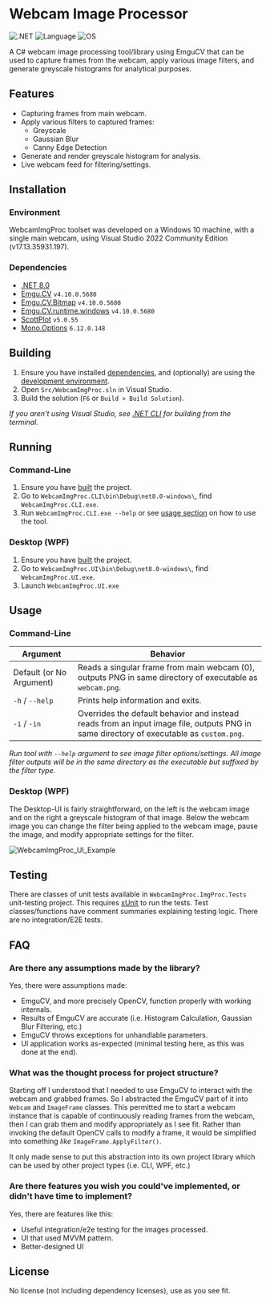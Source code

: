 # Webcam Image Processor

![.NET](https://img.shields.io/badge/.NET-8.0-8A2BEF)
![Language](https://img.shields.io/badge/Language-C%23-brightgreen)
![OS](https://img.shields.io/badge/OS-Windows-blue)

A C# webcam image processing tool/library using EmguCV that can be used to capture frames from the webcam, apply various image filters, and generate greyscale histograms for analytical purposes.

## Features

* Capturing frames from main webcam.
* Apply various filters to captured frames:
  * Greyscale
  * Gaussian Blur
  * Canny Edge Detection
* Generate and render greyscale histogram for analysis.
* Live webcam feed for filtering/settings.

## Installation

### Environment

WebcamImgProc toolset was developed on a Windows 10 machine, with a single main webcam, using Visual Studio 2022 Community Edition (v17.13.35931.197).

### Dependencies

* [.NET 8.0](https://dotnet.microsoft.com/en-us/download/dotnet/8.0)
* [Emgu.CV](https://www.nuget.org/packages/emgu.cv) `v4.10.0.5680`
* [Emgu.CV.Bitmap](https://www.nuget.org/packages/Emgu.CV.Bitmap) `v4.10.0.5680`
* [Emgu.CV.runtime.windows](https://www.nuget.org/packages/Emgu.CV.runtime.windows) `v4.10.0.5680`
* [ScottPlot](https://www.nuget.org/packages/ScottPlot) `v5.0.55`
* [Mono.Options](https://www.nuget.org/packages/mono.options) `6.12.0.148`

## Building

1. Ensure you have installed [dependencies](###Dependencies), and (optionally) are using the [development environment](###Environment).
2. Open `Src/WebcamImgProc.sln` in Visual Studio.
3. Build the solution (`F6` or `Build > Build Solution`).

_If you aren't using Visual Studio, see [.NET CLI](https://learn.microsoft.com/en-us/dotnet/core/tools) for building from the terminal._

## Running

### Command-Line

1. Ensure you have [built](##Building) the project.
2. Go to `WebcamImgProc.CLI\bin\Debug\net8.0-windows\`, find `WebcamImgProc.CLI.exe`.
3. Run `WebcamImgProc.CLI.exe --help` or see [usage section](##Usage) on how to use the tool.

### Desktop (WPF)

1. Ensure you have [built](##Building) the project.
2. Go to `WebcamImgProc.UI\bin\Debug\net8.0-windows\`, find `WebcamImgProc.UI.exe`.
3. Launch `WebcamImgProc.UI.exe`

## Usage

### Command-Line

| Argument                 | Behavior                                                                                                                                |
|--------------------------|-----------------------------------------------------------------------------------------------------------------------------------------|
| Default (or No Argument) | Reads a singular frame from main webcam (0), outputs PNG in same directory of executable as `webcam.png`.                               |
| `-h` / `--help`          | Prints help information and exits.                                                                                                      |
| `-i` / `-in`             | Overrides the default behavior and instead reads from an input image file, outputs PNG in same directory of executable as `custom.png`. |

_Run tool with `--help` argument to see image filter options/settings. All image filter outputs will be in the same directory as the executable but suffixed by the filter type._

### Desktop (WPF)

The Desktop-UI is fairly straightforward, on the left is the webcam image and on the right a greyscale histogram of that image. Below the webcam image you can change the filter being applied to the webcam image, pause the image, and modify appropriate settings for the filter.

![WebcamImgProc_UI_Example](https://github.com/user-attachments/assets/f46acb8a-aefb-498f-8975-e98b2f71d40b)

## Testing

There are classes of unit tests available in `WebcamImgProc.ImgProc.Tests` unit-testing project. This requires [xUnit](https://www.nuget.org/packages/xunit) to run the tests. Test classes/functions have comment summaries explaining testing logic. There are no integration/E2E tests.

## FAQ

### Are there any assumptions made by the library?

Yes, there were assumptions made:
* EmguCV, and more precisely OpenCV, function properly with working internals.
* Results of EmguCV are accurate (i.e. Histogram Calculation, Gaussian Blur Filtering, etc.)
* EmguCV throws exceptions for unhandlable parameters.
* UI application works as-expected (minimal testing here, as this was done at the end).

### What was the thought process for project structure?

Starting off I understood that I needed to use EmguCV to interact with the webcam and grabbed frames. So I abstracted the EmguCV part of it into `Webcam` and `ImageFrame` classes. This permitted me to start a webcam instance that is capable of continuously reading frames from the webcam, then I can grab them and modify appropriately as I see fit. Rather than invoking the default OpenCV calls to modify a frame, it would be simplified into something _like_ `ImageFrame.ApplyFilter()`.

It only made sense to put this abstraction into its own project library which can be used by other project types (i.e. CLI, WPF, etc.)

### Are there features you wish you could've implemented, or didn't have time to implement?

Yes, there are features like this:
* Useful integration/e2e testing for the images processed.
* UI that used MVVM pattern.
* Better-designed UI

## License

No license (not including dependency licenses), use as you see fit.
